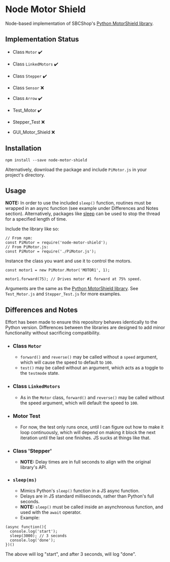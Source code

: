 # Node Motor Shield

Node-based implementation of SBCShop's [Python MotorShield library](https://github.com/sbcshop/MotorShield).

## Implementation Status

  - Class `Motor` :heavy_check_mark:
  - Class `LinkedMotors` :heavy_check_mark:
  - Class `Stepper` :heavy_check_mark:
  - Class `Sensor` :x:
  - Class `Arrow` :heavy_check_mark:

  - Test_Motor :heavy_check_mark:
  - Stepper_Test :x:

  - GUI_Motor_Shield :x:

## Installation

```
npm install --save node-motor-shield
```

Alternatively, download the package and include `PiMotor.js` in your project's directory.

## Usage

**NOTE:** In order to use the included `sleep()` function, routines must be wrapped in an async function (see example under Differences and Notes section). Alternatively, packages like [sleep](https://www.npmjs.com/package/sleep) can be used to stop the thread for a specified length of time.

Include the library like so:

```
// From npm:
const PiMotor = require('node-motor-shield');
// From PiMotor.js:
const PiMotor = require('./PiMotor.js');
```

Instance the class you want and use it to control the motors.

```
const motor1 = new PiMotor.Motor('MOTOR1', 1);

motor1.forward(75); // Drives motor #1 forward at 75% speed.
```

Arguments are the same as the [Python MotorShield library](https://github.com/sbcshop/MotorShield). See `Test_Motor.js` and `Stepper_Test.js` for more examples.

## Differences and Notes

Effort has been made to ensure this repository behaves identically to the Python version. 
Differences between the libraries are designed to add minor functionality without sacrificing compatibility.

  - ### Class `Motor`
    - `forward()` and `reverse()` may be called without a `speed` argument, which will cause the speed to default to `100`.
    - `test()` may be called without an argument, which acts as a toggle to the `testmode` state.
  - ### Class `LinkedMotors`
    - As in the `Motor` class, `forward()` and `reverse()` may be called without the speed argument, which will default the speed to `100`.
  - ### Motor Test
    - For now, the test only runs once, until I can figure out how to make it loop continuously, which will depend on making it block the next iteration until the last one finishes. JS sucks at things like that.
  - ### Class 'Stepper'
    - **NOTE:** Delay times are in full seconds to align with the original library's API.
  - ### `sleep(ms)`
    - Mimics Python's `sleep()` function in a JS async function.
    - Delays are in JS standard milliseconds, rather than Python's full seconds.
    - **NOTE:** `sleep()` must be called inside an asynchronous function, and used with the `await` operator.
    - Example:
```
(async function(){
  console.log('start');
  sleep(3000); // 3 seconds
  console.log('done');
})()
```

The above will log "start", and after 3 seconds, will log "done".